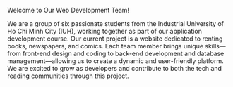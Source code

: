 Welcome to Our Web Development Team!

We are a group of six passionate students from the Industrial University of Ho Chi Minh City (IUH), working together as part of our application development course. Our current project is a website dedicated to renting books, newspapers, and comics. Each team member brings unique skills—from front-end design and coding to back-end development and database management—allowing us to create a dynamic and user-friendly platform. We are excited to grow as developers and contribute to both the tech and reading communities through this project.


